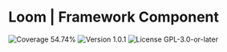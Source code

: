# Loom | Framework Component

<p>
<!-- Coverage Badge -->
<img src="https://img.shields.io/badge/Coverage-54.74%25-cb9b1c" alt="Coverage 54.74%">
<!-- Version Badge -->
<img src="https://img.shields.io/badge/Version-1.0.1-blue" alt="Version 1.0.1">
<!-- License Badge -->
<img src="https://img.shields.io/badge/License-GPL--3.0--or--later-40adbc" alt="License GPL-3.0-or-later">
</p>
